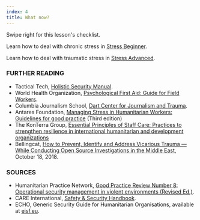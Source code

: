 ```yaml
---
index: 4
title: What now?
---
```

Swipe right for this lesson's checklist.

Learn how to deal with chronic stress in [Stress Beginner](umbrella://lesson/stress/0).

Learn how to deal with traumatic stress in [Stress Advanced](umbrella://lesson/stress/1).

### FURTHER READING

*	Tactical Tech, [Holistic Security Manual](https://holistic-security.tacticaltech.org/).
*	World Health Organization, [Psychological First Aid: Guide for Field Workers](http://apps.who.int/iris/bitstream/handle/10665/44615/9789241548205_eng.pdf;jsessionid=4E126E43D802F7A9743DF8B4ECAA8FD2?sequence=1).  
*	Columbia Journalism School, [Dart Center for Journalism and Trauma](https://dartcenter.org/).
*	Antares Foundation, [Managing Stress in Humanitarian Workers: Guidelines for good practice](https://www.antaresfoundation.org/filestore/si/1164337/1/1167964/managing_stress_in_humanitarian_aid_workers_guidelines_for_good_practice.pdf) (Third edition) 
*	The KonTerra Group, [Essential Principles of Staff Care: Practices to strengthen resilience in international humanitarian and development organizations](http://www.konterragroup.net/admin/wp-content/uploads/2017/03/Essential-Principles-of-Staff-Care-FINAL.pdf)
* Bellingcat, [How to Prevent, Identify and Address Vicarious Trauma — While Conducting Open Source Investigations in the Middle East](https://www.bellingcat.com/resources/how-tos/2018/10/18/prevent-identify-address-vicarious-trauma-conducting-open-source-investigations-middle-east/), October 18, 2018.

### SOURCES

*   Humanitarian Practice Network, [Good Practice Review Number 8: Operational security management in violent environments (Revised Ed.)](http://odihpn.org/wp-content/uploads/2010/11/GPR_8_revised2.pdf).
*   CARE International, [Safety & Security Handbook](https://www.eisf.eu/wp-content/uploads/2014/09/0614-Macpherson-2004-CARE-International-Safety-and-Security-Handbook.pdf).
*   ECHO, Generic Security Guide for Humanitarian Organisations, available at [eisf.eu](https://www.eisf.eu/library/generic-security-guide-for-humanitarian-organisations/).